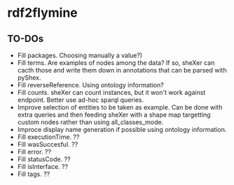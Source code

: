 # rdf2flymine

## TO-DOs
* Fill packages. Choosing manually a value?)
* Fill terms. Are examples of nodes among the data? If so, sheXer can cacth those and write them down in annotations that can be parsed with pyShex.
* Fill reverseReference. Using ontology information?
* Fill counts. sheXer can count instances, but it won't work against endpoint. Better use ad-hoc sparql queries.
* Improve selection of entities to be taken as example. Can be done with extra queries and then feeding sheXer with a shape map targetting custom nodes rather than using all_classes_mode.
* Improce display name generation if possible using ontology information.
* Fill executionTime. ??
* Fill wasSuccesful. ??
* Fill error. ??
* Fill statusCode. ??
* Fill isInterface. ??
* Fill tags. ??
